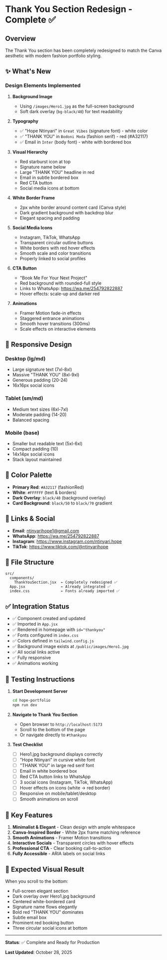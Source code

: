 # Thank You Section Redesign - Complete ✅

## Overview
The Thank You section has been completely redesigned to match the Canva aesthetic with modern fashion portfolio styling.

## ✨ What's New

### Design Elements Implemented

1. **Background Image**
   - Using `/images/Hero1.jpg` as the full-screen background
   - Soft dark overlay (`bg-black/40`) for text readability

2. **Typography**
   - ✅ "Hope Ntinyari" in `Great Vibes` (signature font) - white color
   - ✅ "THANK YOU" in `Bodoni Moda` (fashion serif) - red (#A32117)
   - ✅ Email in `Inter` (body font) - white with bordered box

3. **Visual Hierarchy**
   - Red starburst icon at top
   - Signature name below
   - Large "THANK YOU" headline in red
   - Email in subtle bordered box
   - Red CTA button
   - Social media icons at bottom

4. **White Border Frame**
   - 2px white border around content card (Canva style)
   - Dark gradient background with backdrop blur
   - Elegant spacing and padding

5. **Social Media Icons**
   - Instagram, TikTok, WhatsApp
   - Transparent circular outline buttons
   - White borders with red hover effects
   - Smooth scale and color transitions
   - Properly linked to social profiles

6. **CTA Button**
   - "Book Me For Your Next Project"
   - Red background with rounded-full style
   - Links to WhatsApp: https://wa.me/254792822887
   - Hover effects: scale-up and darker red

7. **Animations**
   - Framer Motion fade-in effects
   - Staggered entrance animations
   - Smooth hover transitions (300ms)
   - Scale effects on interactive elements

## 📱 Responsive Design

### Desktop (lg/md)
- Large signature text (7xl-8xl)
- Massive "THANK YOU" (8xl-9xl)
- Generous padding (20-24)
- 16x16px social icons

### Tablet (sm/md)
- Medium text sizes (6xl-7xl)
- Moderate padding (14-20)
- Balanced spacing

### Mobile (base)
- Smaller but readable text (5xl-6xl)
- Compact padding (10)
- 14x14px social icons
- Stack layout maintained

## 🎨 Color Palette

- **Primary Red**: `#A32117` (fashionRed)
- **White**: `#FFFFFF` (text & borders)
- **Dark Overlay**: `black/40` (background overlay)
- **Card Background**: `black/50` to `black/70` gradient

## 🔗 Links & Social

- **Email**: ntinyarihope1@gmail.com
- **WhatsApp**: https://wa.me/254792822887
- **Instagram**: https://www.instagram.com/ntinyari.hope
- **TikTok**: https://www.tiktok.com/@ntinyarihope

## 📄 File Structure

```
src/
  components/
    ThankYouSection.jsx  ← Completely redesigned ✅
  App.jsx                ← Already integrated ✅
  index.css              ← Fonts already imported ✅
```

## ✅ Integration Status

- ✅ Component created and updated
- ✅ Imported in `App.jsx`
- ✅ Rendered in homepage with `id="thankyou"`
- ✅ Fonts configured in `index.css`
- ✅ Colors defined in `tailwind.config.js`
- ✅ Background image exists at `/public/images/Hero1.jpg`
- ✅ All social links active
- ✅ Fully responsive
- ✅ Animations working

## 🧪 Testing Instructions

1. **Start Development Server**
   ```bash
   cd hope-portfolio
   npm run dev
   ```

2. **Navigate to Thank You Section**
   - Open browser to `http://localhost:5173`
   - Scroll to the bottom of the page
   - Or navigate directly to `#thankyou`

3. **Test Checklist**
   - [ ] Hero1.jpg background displays correctly
   - [ ] "Hope Ntinyari" in cursive white font
   - [ ] "THANK YOU" in large red serif font
   - [ ] Email in white bordered box
   - [ ] Red CTA button links to WhatsApp
   - [ ] 3 social icons (Instagram, TikTok, WhatsApp)
   - [ ] Hover effects on icons (white → red border)
   - [ ] Responsive on mobile/tablet/desktop
   - [ ] Smooth animations on scroll

## 🎯 Key Features

1. **Minimalist & Elegant** - Clean design with ample whitespace
2. **Canva-Inspired Border** - White 2px frame matching reference
3. **Smooth Animations** - Framer Motion transitions
4. **Interactive Socials** - Transparent circles with hover effects
5. **Professional CTA** - Clear booking call-to-action
6. **Fully Accessible** - ARIA labels on social links

## 📸 Expected Visual Result

When you scroll to the bottom:
- Full-screen elegant section
- Dark overlay over Hero1.jpg background
- Centered white-bordered card
- Signature name flows elegantly
- Bold red "THANK YOU" dominates
- Subtle email box
- Prominent red booking button
- Three circular social icons at bottom

---

**Status**: ✅ Complete and Ready for Production

**Last Updated**: October 28, 2025


